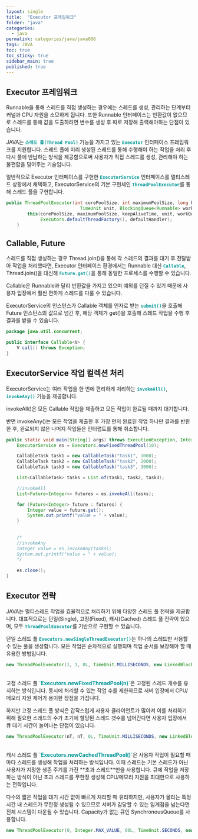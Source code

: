 ```yaml
---
layout: single
title:  "Executor 프레임워크"
folder: "java"
categories:
  - java
permalink: categories/java/java006
tags: JAVA
toc: true
toc_sticky: true
sidebar_main: true
published: true
---
```


## Executor 프레임워크
Runnable을 통해 스레드를 직접 생성하는 경우에는 스레드를 생성, 관리하는 단계부터 커널과 CPU 자원을 소모하게 됩니다. 또한 Runnable 인터페이스는 반환값이 없으므로 스레드를 통해 값을 도출하려면 변수를 생성 후 따로 저장해 출력해야하는 단점이 있습니다.

JAVA는 <span style="color: rgb(3, 150, 150); font-weight: bold;">`스레드 풀(Thread Pool)`</span> 기능을 가지고 있는 <span style="color: rgb(3, 150, 150); font-weight: bold;">`Executor`</span> 인터페이스 프레임워크를 지원합니다. 스레드 풀에 미리 생성된 스레드를 통해 수행해야 하는 작업을 처리 후 다시 풀에 반납하는 방식을 제공함으로써 사용자가 직접 스레드를 생성, 관리해야 하는 불편함을 덜어주는 기술입니다.

일반적으로 Executor 인터페이스를 구현한 <span style="color: rgb(3, 150, 150); font-weight: bold;">`ExecutorService`</span> 인터페이스를 멀티스레드 상황에서 채택하고, ExecutorService의 기본 구현체인 <span style="color: rgb(3, 150, 150); font-weight: bold;">`ThreadPoolExecutor`</span>를 통해 스레드 풀을 구현합니다.

```java
public ThreadPoolExecutor(int corePoolSize, int maximumPoolSize, long keepAliveTime,
                            TimeUnit unit, BlockingQueue<Runnable> workQueue) {
        this(corePoolSize, maximumPoolSize, keepAliveTime, unit, workQueue,
             Executors.defaultThreadFactory(), defaultHandler);
    }
```

## Callable, Future
스레드를 직접 생성하는 경우 Thread.join()을 통해 각 스레드의 결과를 대기 후 전달받아 작업을 처리했다면, Executor 인터페이스 환경에서는 Runnable 대신 <span style="color: rgb(3, 150, 150); font-weight: bold;">`Callable`</span>, Thread.join()을 대신해 <span style="color: rgb(3, 150, 150); font-weight: bold;">`Future.get()`</span>을 통해 동일한 프로세스를 수행할 수 있습니다.

Callable은 Runnable과 달리 반환값을 가지고 있으며 예외를 던질 수 있기 때문에 사용자 입장에서 훨씬 편하게 스레드를 다룰 수 있습니다.

ExecutorService의 인스턴스가 Callable 객체를 인자로 받는 <span style="color: rgb(3, 150, 150); font-weight: bold;">`submit()`</span>을 호출해 Future 인스턴스의 값으로 넘긴 후, 해당 객체가 get()을 호출해 스레드 작업을 수행 후 결과를 받을 수 있습니다.

```java
package java.util.concurrent;

public interface Callable<V> {
    V call() throws Exception;
}
```

## ExecutorService 작업 컬렉션 처리
ExecutorService는 여러 작업을 한 번에 편리하게 처리하는 <span style="color: rgb(3, 150, 150); font-weight: bold;">`invokeAll()`</span>, <span style="color: rgb(3, 150, 150); font-weight: bold;">`invokeAny()`</span> 기능을 제공합니다.

invokeAll()은 모든 Callable 작업을 제출하고 모든 작업이 완료될 때까지 대기합니다.

반면 invokeAny()는 모든 작업을 제출한 후 가장 먼저 완료된 작업 하나만 결과를 반환한 후, 완료되지 않은 나머지 작업들은 인터럽트를 통해 취소합니다.

```java
public static void main(String[] args) throws ExecutionException, InterruptedException {
    ExecutorService es = Executors.newFixedThreadPool(10);

    CallableTask task1 = new CallableTask("task1", 1000);
    CallableTask task2 = new CallableTask("task2", 2000);
    CallableTask task3 = new CallableTask("task3", 3000);

    List<CallableTask> tasks = List.of(task1, task2, task3);

    //invokeAll
    List<Future<Integer>> futures = es.invokeAll(tasks);

    for (Future<Integer> future : futures) {
        Integer value = future.get();
        System.out.printf("value = " + value);
    }
    
    
    /*
    //invokeAny
    Integer value = es.invokeAny(tasks);
    System.out.printf("value = " + value);
    */
   
    es.close();
}
```

## Executor 전략
JAVA는 멀티스레드 작업을 효율적으로 처리하기 위해 다양한 스레드 풀 전략을 제공합니다. 대표적으로는 단일(Single), 고정(Fixed), 캐시(Cached) 스레드 풀 전략이 있으며, 모두 <span style="color: rgb(3, 150, 150); font-weight: bold;">`ThreadPoolExecutor`</span>를 기반으로 구현할 수 있습니다.

단일 스레드 풀 <span style="color: rgb(3, 150, 150); font-weight: bold;">`Executors.newSingleThreadExecutor()`</span>는 하나의 스레드만 사용할 수 있는 풀을 생성합니다. 모든 작업은 순차적으로 실행되며 작업 순서를 보장해야 할 때 유용한 방법입니다.

```java
new ThreadPoolExecutor(1, 1, 0L, TimeUnit.MILLISECONDS, new LinkedBlockingQueue<Runnable>())
```
<br>
고정 스레드 풀 <span style="color: rgb(3, 150, 150); font-weight: bold;">`Executors.newFixedThreadPool(n)`</span>은 고정된 스레드 개수를 유지하는 방식입니다. 동시에 처리할 수 있는 작업 수를 제한하므로 서버 입장에서 CPU/메모리 자원 제어가 용이한 장점을 가집니다.

하지만 고정 스레드 풀 방식은 갑작스럽게 사용자 클라이언트가 많아져 이를 처리하기 위해 필요한 스레드의 수가 초기에 할당된 스레드 갯수를 넘어간다면 사용자 입장에서 큐 대기 시간이 늘어나는 단점이 있습니다.

```java
new ThreadPoolExecutor(nT, nT, 0L, TimeUnit.MILLISECONDS, new LinkedBlockingQueue<Runnable>())
```
<br>
캐시 스레드 풀 <span style="color: rgb(3, 150, 150); font-weight: bold;">`Executors.newCachedThreadPool()`</span>은 사용자 작업이 필요할 때마다 스레드를 생성해 작업을 처리하는 방식입니다. 이때 스레드는 기본 스레드가 아닌 사용자가 지정한 생존 주기를 가진 **초과 스레드**만을 사용합니다. 큐에 작업을 저장하는 방식이 아닌 초과 스레드를 무한정 생성해 CPU/메모리 자원을 최대한으로 사용하는 전략입니다.

다수의 짧은 작업을 대기 시간 없이 빠르게 처리할 때 유리하지만, 사용자가 몰리는 특정 시간 내 스레드가 무한정 생성될 수 있으므로 서버가 감당할 수 있는 임계점을 넘는다면 전체 시스템이 다운될 수 있습니다. Capacity가 없는 큐인 SynchronousQueue를 사용합니다.

```java
new ThreadPoolExecutor(0, Integer.MAX_VALUE, 60L, TimeUnit.SECONDS, new SynchronousQueue<Runnable>());
```